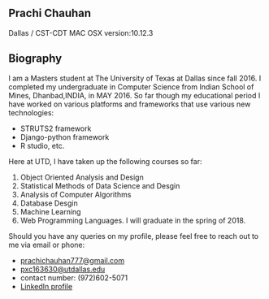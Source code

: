 ## **Prachi Chauhan**
Dallas / CST-CDT
MAC OSX version:10.12.3

## **Biography**
I am a Masters student at The University of Texas at Dallas since fall 2016. I completed my undergraduate in Computer Science from Indian School of Mines, Dhanbad,INDIA, in MAY 2016. So far though my educational period I have worked on various platforms and frameworks that use various new technologies:
* STRUTS2 framework
* Django-python framework 
* R studio, etc.

Here at UTD, I have taken up the following courses so far:
1. Object Oriented Analysis and Design
2. Statistical Methods of Data Science and Desgin 
3. Analysis of Computer Algorithms
4. Database Desgin
5. Machine Learning
6. Web Programming Languages.
I will graduate in the spring of 2018.


Should you have any queries on my profile, please feel free to reach out to me via email or phone:
* prachichauhan777@gmail.com
* pxc163630@utdallas.edu
* contact number: (972)602-5071
* [LinkedIn profile](https://www.linkedin.com/in/prachi-chauhan-utd20162018/)


